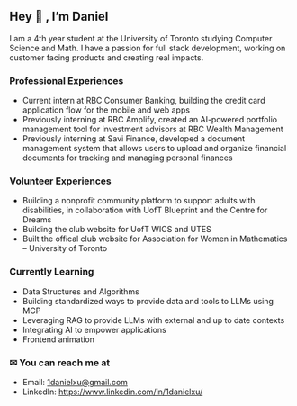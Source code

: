 ## Hey 👋 , I’m Daniel
I am a 4th year student at the University of Toronto studying Computer Science and Math.
I have a passion for full stack development, working on customer facing products and creating real impacts.

### Professional Experiences
- Current intern at RBC Consumer Banking, building the credit card application flow for the mobile and web apps
- Previously interning at RBC Amplify, created an AI-powered portfolio management tool for investment advisors at RBC Wealth Management
- Previously interning at Savi Finance, developed a document management system that allows users to upload and organize financial documents for tracking and managing personal finances

### Volunteer Experiences
- Building a nonprofit community platform to support adults with disabilities, in collaboration with UofT Blueprint and the Centre for Dreams
- Building the club website for UofT WICS and UTES 
- Built the offical club website for Association for Women in Mathematics – University of Toronto

### Currently Learning
- Data Structures and Algorithms
- Building standardized ways to provide data and tools to LLMs using MCP
- Leveraging RAG to provide LLMs with external and up to date contexts
- Integrating AI to empower applications
- Frontend animation

### ✉ You can reach me at
- Email: 1danielxu@gmail.com
- LinkedIn: https://www.linkedin.com/in/1danielxu/ 
